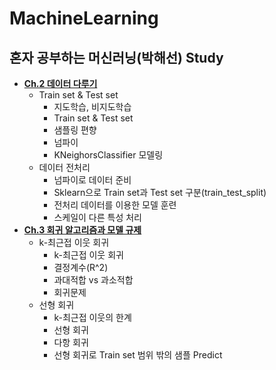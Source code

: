 # MachineLearning
## **혼자 공부하는 머신러닝**(박해선) Study

* [**Ch.2 데이터 다루기**](https://github.com/inandout-kr/MachineLearning/blob/main/Ch_2_and_3_%EB%8D%B0%EC%9D%B4%ED%84%B0%EC%A0%84%EC%B2%98%EB%A6%AC_k%EC%B5%9C%EA%B7%BC%EC%A0%91%EC%9D%B4%EC%9B%83%ED%9A%8C%EA%B7%80_%EC%84%A0%ED%98%95%ED%9A%8C%EA%B7%80.ipynb)
  * Train set & Test set
    *   지도학습, 비지도학습
    *   Train set & Test set
    *   샘플링 편향
    *   넘파이
    *   KNeighorsClassifier 모델링
  * 데이터 전처리
    * 넘파이로 데이터 준비
    * Sklearn으로 Train set과 Test set 구분(train_test_split)
    * 전처리 데이터를 이용한 모델 훈련
    * 스케일이 다른 특성 처리
* [**Ch.3 회귀 알고리즘과 모델 규제**](https://github.com/inandout-kr/MachineLearning/blob/main/Ch_2_and_3_%EB%8D%B0%EC%9D%B4%ED%84%B0%EC%A0%84%EC%B2%98%EB%A6%AC_k%EC%B5%9C%EA%B7%BC%EC%A0%91%EC%9D%B4%EC%9B%83%ED%9A%8C%EA%B7%80_%EC%84%A0%ED%98%95%ED%9A%8C%EA%B7%80.ipynb)
  * k-최근접 이웃 회귀
    * k-최근접 이웃 회귀
    * 결정계수(R^2)
    * 과대적합 vs 과소적합
    * 회귀문제
  * 선형 회귀
    * k-최근접 이웃의 한계
    * 선형 회귀
    * 다항 회귀
    * 선형 회귀로 Train set 범위 밖의 샘플 Predict
